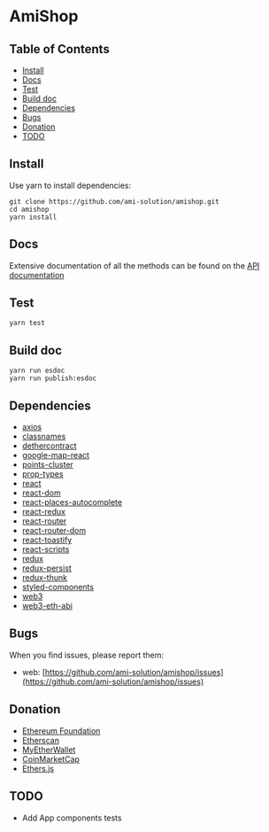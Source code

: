 # AmiShop

## Table of Contents

* [Install](#install)
* [Docs](#docs)
* [Test](#test)
* [Build doc](#build-doc)
* [Dependencies](#dependencies)
* [Bugs](#bugs)
* [Donation](#donation)
* [TODO](#todo)

## Install

Use yarn to install dependencies:

```
git clone https://github.com/ami-solution/amishop.git
cd amishop
yarn install
```

## Docs

Extensive documentation of all the methods can be found on the [API documentation](https://ami-solution.github.io/amishop)

## Test

```
yarn test
```

## Build doc

```
yarn run esdoc
yarn run publish:esdoc
```

## Dependencies

* [axios](https://github.com/axios/axios)
* [classnames](https://github.com/JedWatson/classnames)
* [dethercontract](https://github.com/dethertech/detherContracts)
* [google-map-react](https://github.com/istarkov/google-map-react)
* [points-cluster](https://github.com/mapbox/supercluster)
* [prop-types](https://github.com/facebook/prop-types)
* [react](https://github.com/facebook/react)
* [react-dom](https://github.com/facebook/react)
* [react-places-autocomplete](https://github.com/kenny-hibino/react-places-autocomplete)
* [react-redux](https://github.com/reactjs/react-redux)
* [react-router](https://github.com/ReactTraining/react-router)
* [react-router-dom](https://github.com/ReactTraining/react-router)
* [react-toastify](https://github.com/fkhadra/react-toastify)
* [react-scripts](https://github.com/facebook/create-react-app)
* [redux](https://github.com/reactjs/redux)
* [redux-persist](https://github.com/rt2zz/redux-persist)
* [redux-thunk](https://github.com/gaearon/redux-thunk)
* [styled-components](https://github.com/styled-components/styled-components)
* [web3](https://github.com/ethereum/web3.js)
* [web3-eth-abi](https://github.com/ethereum/web3.js)

## Bugs

When you find issues, please report them:

* web: [https://github.com/ami-solution/amishop/issues](https://github.com/ami-solution/amishop/issues)

## Donation

* [Ethereum Foundation](https://ethereum.org/donate)
* [Etherscan](https://etherscan.io/address/0x71c7656ec7ab88b098defb751b7401b5f6d8976f)
* [MyEtherWallet](https://etherscan.io/address/0x7cB57B5A97eAbe94205C07890BE4c1aD31E486A8)
* [CoinMarketCap](https://etherscan.io/address/0x0074709077B8AE5a245E4ED161C971Dc4c3C8E2B)
* [Ethers.js](https://etherscan.io/address/0xEA517D5a070e6705Cc5467858681Ed953d285Eb9)

## TODO

* Add App components tests
